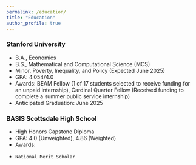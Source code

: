 ```yaml
---
permalink: /education/
title: "Education"
author_profile: true
---
```


### Stanford University
- B.A., Economics
- B.S., Mathematical and Computational Science (MCS)
- Minor, Poverty, Inequality, and Policy (Expected June 2025)
- GPA: 4.054/4.0
- Awards: BEAM Fellow (1 of 17 students selected to receive funding for an unpaid internship), Cardinal Quarter Fellow (Received funding to complete a summer public service internship)
- Anticipated Graduation: June 2025

### BASIS Scottsdale High School
- High Honors Capstone Diploma
- GPA: 4.0 (Unweighted), 4.86 (Weighted)
- Awards:
-     National Merit Scholar


